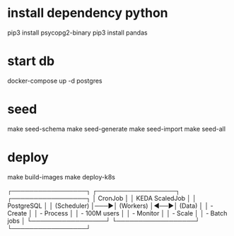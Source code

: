 # install dependency python
pip3 install psycopg2-binary
pip3 install pandas

# start db
docker-compose up -d postgres

# seed 
make seed-schema
make seed-generate
make seed-import
make seed-all

# deploy
make build-images
make deploy-k8s

┌─────────────────┐    ┌──────────────────┐    ┌─────────────────┐
│   CronJob       │    │  KEDA ScaledJob  │    │   PostgreSQL    │
│   (Scheduler)   │───▶│   (Workers)      │◀──▶│   (Data)        │
│   - Create      │    │   - Process      │    │   - 100M users  │
│   - Monitor     │    │   - Scale        │    │   - Batch jobs  │
└─────────────────┘    └──────────────────┘    └─────────────────┘